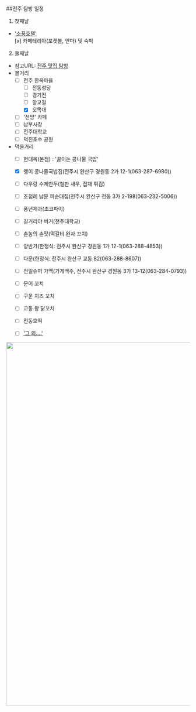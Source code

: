 ##전주 탐방 일정

1. 첫째날
  - ['소풍호텔'](http://sopoonghotel.co.kr/)<br>
  [x] 카페테리아(포켓볼, 안마) 및 숙박
2. 둘째날
  - 참고URL: [전주 맛집 탐방](http://blog.naver.com/maddnjswl/220150987234?spi_ref=m_blog_kakaotalk)<br>
  - 볼거리
    - [ ] 전주 한옥마을<br>
      - [ ] 전동성당
      - [ ] 경기전
      - [ ] 향교길
      - [x] 오목대
    - [ ] '전망' 카페
    - [ ] 남부시장
    - [ ] 전주대학교
    - [ ] 덕진호수 공원
    
  - 먹을거리
    - [ ] 현대옥(본점) : '끓이는 콩나물 국밥'
    - [x] 왱이 콩나물국밥집(전주시 완산구 경원동 2가 12-1(063-287-6980))
    - [ ] 다우랑 수제만두(철판 새우, 잡채  튀김)
    - [ ] 조점례 남문 피순대집(전주시 완산구 전동 3가 2-198(063-232-5006))
    - [ ] 풍년제과(초코파이)
    - [ ] 길거리야 버거(전주대학교)
    - [ ] 촌놈의 손맛(떡갈비 완자 꼬치)
    - [ ] 양반가(한정식: 전주시 완산구 경원동 1가 12-1(063-288-4853))
    - [ ] 다문(한정식: 전주시 완산구 교동 82(063-288-8607))
    - [ ] 전일슈퍼 가맥(가게맥주, 전주시 완산구 경원동 3가 13-12(063-284-0793))
    - [ ] 문어 꼬치
    - [ ] 구운 치즈 꼬치
    - [ ] 교동 왕 닭꼬치
    - [ ] 전동호떡
    - [ ] ['그 외....'](http://blog.naver.com/smileunu?Redirect=Log&logNo=220020641517)
    
    


<img width="936" height="994" src="http://postfiles16.naver.net/20140515_207/acmejh91_14001632914190pmhO_JPEG/hanok_map.jpg?type=w1"/>
